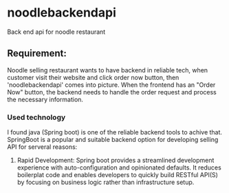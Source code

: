 # noodlebackendapi
Back end api for noodle restaurant
## Requirement:
Noodle selling restaurant wants to have backend in reliable tech, when customer visit their website and click order now button, then 'noodlebackendapi' comes into picture.
When the frontend has an "Order Now" button, the backend needs to handle the order request and process the necessary information. 
### Used technology
I found java (Spring boot) is one of the reliable backend tools to achive that. SpringBoot is a popular and suitable backend option for developing selling API for serveral reasons:
1. Rapid Development: Spring boot provides a streamlined development experience with auto-configuration and opinionated defaults. It reduces boilerplat code and enables developers to quickly build RESTful API(S) by focusing on business logic rather than infrastructure setup.
